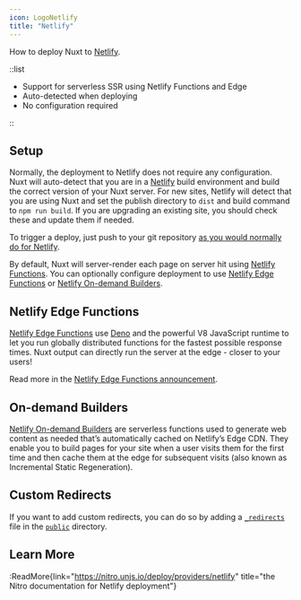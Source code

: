 ```yaml
---
icon: LogoNetlify
title: "Netlify"
---
```


How to deploy Nuxt to [Netlify](https://www.netlify.com/).

::list

- Support for serverless SSR using Netlify Functions and Edge
- Auto-detected when deploying
- No configuration required

::

## Setup

Normally, the deployment to Netlify does not require any configuration. Nuxt will auto-detect that you are in a [Netlify](https://www.netlify.com) build environment and build the correct version of your Nuxt server. For new sites, Netlify will detect that you are using Nuxt and set the publish directory to `dist` and build command to `npm run build`. If you are upgrading an existing site, you should check these and update them if needed.

To trigger a deploy, just push to your git repository [as you would normally do for Netlify](https://docs.netlify.com/configure-builds/get-started/).

By default, Nuxt will server-render each page on server hit using [Netlify Functions](https://docs.netlify.com/functions/overview/). You can optionally configure deployment to use [Netlify Edge Functions](https://docs.netlify.com/netlify-labs/experimental-features/edge-functions/) or [Netlify On-demand Builders](https://docs.netlify.com/configure-builds/on-demand-builders/).

## Netlify Edge Functions

[Netlify Edge Functions](https://docs.netlify.com/netlify-labs/experimental-features/edge-functions/) use [Deno](https://deno.land) and the powerful V8 JavaScript runtime to let you run globally distributed functions for the fastest possible response times. Nuxt output can directly run the server at the edge - closer to your users!

Read more in the [Netlify Edge Functions announcement](https://www.netlify.com/blog/announcing-serverless-compute-with-edge-functions).

## On-demand Builders

[Netlify On-demand Builders](https://docs.netlify.com/configure-builds/on-demand-builders/) are serverless functions used to generate web content as needed that’s automatically cached on Netlify’s Edge CDN. They enable you to build pages for your site when a user visits them for the first time and then cache them at the edge for subsequent visits (also known as Incremental Static Regeneration).

## Custom Redirects

If you want to add custom redirects, you can do so by adding a [`_redirects`](https://docs.netlify.com/routing/redirects/#syntax-for-the-redirects-file) file in the [`public`](/guide/directory-structure/public) directory.

## Learn More

:ReadMore{link="https://nitro.unjs.io/deploy/providers/netlify" title="the Nitro documentation for Netlify deployment"}
